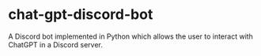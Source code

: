 # chat-gpt-discord-bot
A Discord bot implemented in Python which allows the user to interact with ChatGPT in a Discord server.
